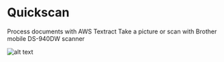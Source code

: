 # Quickscan
Process documents with AWS Textract
Take a picture or scan with Brother mobile DS-940DW scanner

![alt text](https://i.imgur.com/7ns4HNe.png)

